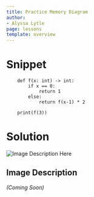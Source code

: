 ```yaml
---
title: Practice Memory Diagram
author:
- Alyssa Lytle
page: lessons
template: overview
---
```


# Snippet

```
    def f(x: int) -> int:
        if x == 0:
            return 1
        else:
            return f(x-1) * 2

    print(f(3))
```

# Solution


<img class="img-fluid" src="" alt="Image Description Here"  />

## Image Description 
*(Coming Soon)*
